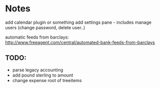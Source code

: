 # Notes 

add calendar plugin or something
add settings pane - includes manage users (change password, delete user..) 

automatic feeds from barclays:  
http://www.freeagent.com/central/automated-bank-feeds-from-barclays


TODO: 
-----
* parse legacy accounting
* add pound sterling to amount 
* change expense root of treeitems